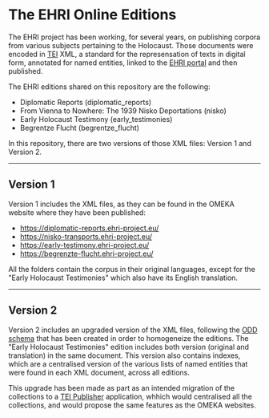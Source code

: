# The EHRI Online Editions
The EHRI project has been working, for several years, on publishing corpora from various subjects pertaining to the Holocaust. Those documents were encoded in [TEI](https://tei-c.org/) XML, a standard for the represensation of texts in digital form, annotated for named entities, linked to the [EHRI portal](https://portal.ehri-project.eu/) and then published.  

The EHRI editions shared on this repository are the following:
- Diplomatic Reports (diplomatic_reports)
- From Vienna to Nowhere: The 1939 Nisko Deportations (nisko)
- Early Holocaust Testimony (early_testimonies)
- Begrentze Flucht (begrentze_flucht)

In this repository, there are two versions of those XML files: Version 1 and Version 2.

---

## Version 1

Version 1 includes the XML files, as they can be found in the OMEKA website where they have been published:
- https://diplomatic-reports.ehri-project.eu/
- https://nisko-transports.ehri-project.eu/
- https://early-testimony.ehri-project.eu/
- https://begrenzte-flucht.ehri-project.eu/

All the folders contain the corpus in their original languages, except for the "Early Holocaust Testimonies" which also have its English translation.

---

## Version 2

Version 2 includes an upgraded version of the XML files, following the [ODD schema](https://gitlab.inria.fr/dh-projects/workflow-ehri/-/blob/main/ODD/ODD-EHRI.xml?ref_type=heads) that has been created in order to homogeneize the editions. The "Early Holocaust Testimonies" edition includes both version (original and translation) in the same document. This version also contains indexes, which are a centralised version of the various lists of named entities that were found in each XML document, across all editions.

This upgrade has been made as part as an intended migration of the collections to a [TEI Publisher](https://teipublisher.com/exist/apps/tei-publisher-home/index.html) application, whhich would centralised all the collections, and would propose the same features as the OMEKA websites.